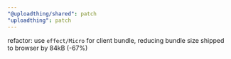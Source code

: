 ```yaml
---
"@uploadthing/shared": patch
"uploadthing": patch
---
```


refactor: use `effect/Micro` for client bundle, reducing bundle size shipped to browser by 84kB (-67%)
